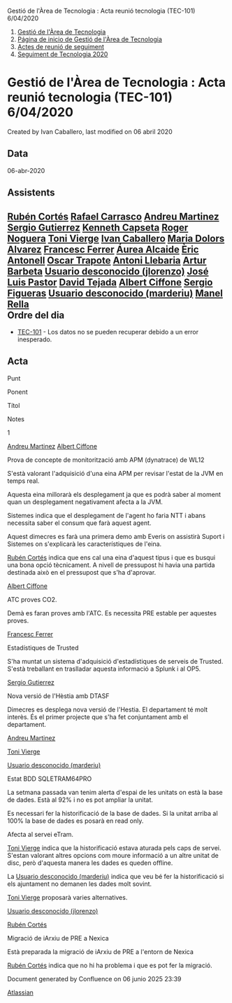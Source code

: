 Gestió de l'Àrea de Tecnologia : Acta reunió tecnologia (TEC-101) 6/04/2020  

1.  [Gestió de l'Àrea de Tecnologia](index.md)
2.  [Página de inicio de Gestió de l'Àrea de Tecnologia](13893786.md)
3.  [Actes de reunió de seguiment](34505308.md)
4.  [Seguiment de Tecnologia 2020](Seguiment-de-Tecnologia-2020_64979512.md)

Gestió de l'Àrea de Tecnologia : Acta reunió tecnologia (TEC-101) 6/04/2020
===========================================================================

Created by Ivan Caballero, last modified on 06 abril 2020

Data
----

06-abr-2020

Assistents
----------

[Rubén Cortés](https://confluence.aoc.cat/display/~rcortes) [Rafael Carrasco](https://confluence.aoc.cat/display/~rcarrasco) [Andreu Martinez](https://confluence.aoc.cat/display/~amartinez) [Sergio Gutierrez](https://confluence.aoc.cat/display/~sgutierrez) [Kenneth Capseta](https://confluence.aoc.cat/display/~kcapseta) [Roger Noguera](https://confluence.aoc.cat/display/~rnoguera) [Toni Vierge](https://confluence.aoc.cat/display/~tvierge) [Ivan Caballero](https://confluence.aoc.cat/display/~icaballero) [Maria Dolors Alvarez](https://confluence.aoc.cat/display/~mdalvarez) [Francesc Ferrer](https://confluence.aoc.cat/display/~FFerre) [Áurea Alcaide](https://confluence.aoc.cat/display/~aalcaide) [Èric Antonell](https://confluence.aoc.cat/display/~eantonell) [Oscar Trapote](https://confluence.aoc.cat/display/~otrapote) [Antoni Llebaria](https://confluence.aoc.cat/display/~allebaria) [Artur Barbeta](https://confluence.aoc.cat/display/~abarbeta) [Usuario desconocido (jlorenzo)](https://confluence.aoc.cat/display/~jlorenzo) [José Luis Pastor](https://confluence.aoc.cat/display/~jlpastor) [David Tejada](https://confluence.aoc.cat/display/~dtejada) [Albert Ciffone](https://confluence.aoc.cat/display/~aciffone) [Sergio Figueras](https://confluence.aoc.cat/display/~sfigueras) [Usuario desconocido (marderiu)](https://confluence.aoc.cat/display/~marderiu) [Manel Rella](https://confluence.aoc.cat/display/~mrella)  
Ordre del dia
---------------------------------------------------------------------------------------------------------------------------------------------------------------------------------------------------------------------------------------------------------------------------------------------------------------------------------------------------------------------------------------------------------------------------------------------------------------------------------------------------------------------------------------------------------------------------------------------------------------------------------------------------------------------------------------------------------------------------------------------------------------------------------------------------------------------------------------------------------------------------------------------------------------------------------------------------------------------------------------------------------------------------------------------------------------------------------------------------------------------------------------------------------------------------------------------------------------------------------------------------------------------------------------------------------------------------------------------------------------------------------------------------------------------------------------------------------------------------------------------

*   [TEC-101](https://contacte.aoc.cat/browse/TEC-101?src=confmacro) - Los datos no se pueden recuperar debido a un error inesperado.

Acta
----

Punt

Ponent

Títol

Notes

1

[Andreu Martinez](https://confluence.aoc.cat/display/~amartinez) [Albert Ciffone](https://confluence.aoc.cat/display/~aciffone)

  

Prova de concepte de monitorització amb APM (dynatrace) de WL12

S'està valorant l'adquisició d'una eina APM per revisar l'estat de la JVM en temps real.

Aquesta eina millorarà els desplegament ja que es podrà saber al moment quan un desplegament negativament afecta a la JVM.

Sistemes indica que el desplegament de l'agent ho faria NTT i abans necessita saber el consum que farà aquest agent.

Aquest dimecres es farà una primera demo amb Everis on assistirà Suport i Sistemes on s'explicarà les característiques de l'eina.

[Rubén Cortés](https://confluence.aoc.cat/display/~rcortes) indica que ens cal una eina d'aquest tipus i que es busqui una bona opció tècnicament. A nivell de pressupost hi havia una partida destinada això en el pressupost que s'ha d'aprovar.

  

[Albert Ciffone](https://confluence.aoc.cat/display/~aciffone)

ATC proves CO2.

Demà es faran proves amb l'ATC. Es necessita PRE estable per aquestes proves.

  

[Francesc Ferrer](https://confluence.aoc.cat/display/~FFerre)

Estadístiques de Trusted

S'ha muntat un sistema d'adquisició d'estadístiques de serveis de Trusted. S'està treballant en traslladar aquesta informació a Splunk i al OP5.

  

[Sergio Gutierrez](https://confluence.aoc.cat/display/~sgutierrez)

Nova versió de l'Hèstia amb DTASF

Dimecres es desplega nova versió de l'Hestia. El departament té molt interès. És el primer projecte que s'ha fet conjuntament amb el departament.

  

[Andreu Martinez](https://confluence.aoc.cat/display/~amartinez)

[Toni Vierge](https://confluence.aoc.cat/display/~tvierge)

[Usuario desconocido (marderiu)](https://confluence.aoc.cat/display/~marderiu)

Estat BDD SQLETRAM64PRO

La setmana passada van tenim alerta d'espai de les unitats on està la base de dades. Està al 92% i no es pot ampliar la unitat.

Es necessari fer la historificació de la base de dades. Si la unitat arriba al 100% la base de dades es posarà en read only.

Afecta al servei eTram.

[Toni Vierge](https://confluence.aoc.cat/display/~tvierge) indica que la historificació estava aturada pels caps de servei. S'estan valorant altres opcions com moure informació a un altre unitat de disc, però d'aquesta manera les dades es queden offline.

La [Usuario desconocido (marderiu)](https://confluence.aoc.cat/display/~marderiu) indica que veu bé fer la historificació si els ajuntament no demanen les dades molt sovint.

[Toni Vierge](https://confluence.aoc.cat/display/~tvierge) proposarà varies alternatives.

  

  

[Usuario desconocido (jlorenzo)](https://confluence.aoc.cat/display/~jlorenzo)

[Rubén Cortés](https://confluence.aoc.cat/display/~rcortes)

Migració de iArxiu de PRE a Nexica

Està preparada la migració de iArxiu de PRE a l'entorn de Nexica

[Rubén Cortés](https://confluence.aoc.cat/display/~rcortes) indica que no hi ha problema i que es pot fer la migració.

Document generated by Confluence on 06 junio 2025 23:39

[Atlassian](http://www.atlassian.com/)